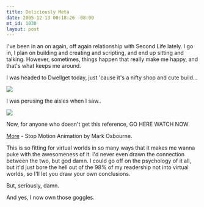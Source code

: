 ```yaml
--- 
title: Deliciously Meta
date: 2005-12-13 00:18:26 -08:00
mt_id: 1030
layout: post
---
```

I've been in an on again, off again relationship with Second Life lately. I go in, I plan on building and creating and scripting, and end up sitting and talking. However, sometimes, things happen that really make me happy, and that's what keeps me around.

I was headed to Dwellget today, just 'cause it's a nifty shop and cute build...

![][1]

I was perusing the aisles when I saw..

![][2]

Now, for anyone who doesn't get this reference, GO HERE WATCH NOW

[More][3] - Stop Motion Animation by Mark Osbourne.

This is so fitting for virtual worlds in so many ways that it makes me wanna puke with the awesomeness of it. I'd never even drawn the connection between the two, but god damn. I could go off on the psychology of it all, but it'd just bore the hell out of the 98% of my readership not into virtual worlds, so I'll let you draw your own conclusions.

But, seriously, damn.

And yes, I now own those goggles.

   [1]: http://images.nonpolynomial.com/numberporn.com/blog/dwellget.jpg
   [2]: http://images.nonpolynomial.com/numberporn.com/blog/bliss.jpg
   [3]: http://www.gethappy.com/watchmore.html

